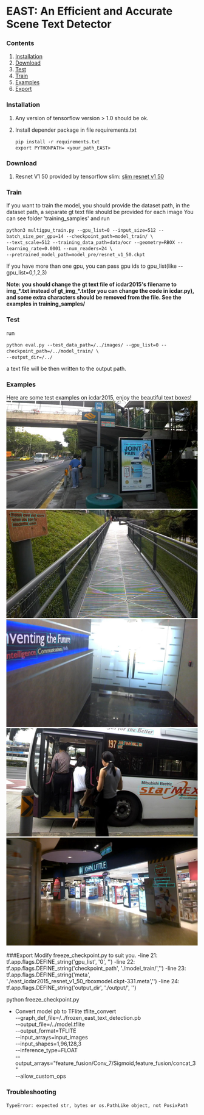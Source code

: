 # EAST: An Efficient and Accurate Scene Text Detector

### Contents
1. [Installation](#installation)
2. [Download](#download)
2. [Test](#train)
3. [Train](#test)
4. [Examples](#examples)
5. [Export](#Export)

### Installation
1. Any version of tensorflow version > 1.0 should be ok.
2. Install depender package in file requirements.txt

    ```
    pip install -r requirements.txt
    export PYTHONPATH= <your_path_EAST>
    ```
### Download
1. Resnet V1 50 provided by tensorflow slim: [slim resnet v1 50](http://download.tensorflow.org/models/resnet_v1_50_2016_08_28.tar.gz)

### Train
If you want to train the model, you should provide the dataset path, in the dataset path, a separate gt text file should be provided for each image
You can see folder 'training_samples'
and run

```
python3 multigpu_train.py --gpu_list=0 --input_size=512 --batch_size_per_gpu=14 --checkpoint_path=model_train/ \
--text_scale=512 --training_data_path=data/ocr --geometry=RBOX --learning_rate=0.0001 --num_readers=24 \
--pretrained_model_path=model_pre/resnet_v1_50.ckpt
```

If you have more than one gpu, you can pass gpu ids to gpu_list(like --gpu_list=0,1,2,3)

**Note: you should change the gt text file of icdar2015's filename to img_\*.txt instead of gt_img_\*.txt(or you can change the code in icdar.py), and some extra characters should be removed from the file.
See the examples in training_samples/**

### Test
run
```
python eval.py --test_data_path=/../images/ --gpu_list=0 --checkpoint_path=/../model_train/ \
--output_dir=/../
```

a text file will be then written to the output path.


### Examples
Here are some test examples on icdar2015, enjoy the beautiful text boxes!
![image_1](demo_images/img_2.jpg)
![image_2](demo_images/img_10.jpg)
![image_3](demo_images/img_14.jpg)
![image_4](demo_images/img_26.jpg)
![image_5](demo_images/img_75.jpg)

###Export 
Modify freeze_checkpoint.py to suit you.
-line 21: tf.app.flags.DEFINE_string('gpu_list', '0', '')
-line 22: tf.app.flags.DEFINE_string('checkpoint_path', './model_train/','')
-line 23: tf.app.flags.DEFINE_string('meta', './east_icdar2015_resnet_v1_50_rboxmodel.ckpt-331.meta','')
-line 24: tf.app.flags.DEFINE_string('output_dir', './output/', '')

python freeze_checkpoint.py

* Convert model pb to TFlite
tflite_convert \
--graph_def_file=/../frozen_east_text_detection.pb \
--output_file=/../model.tflite \
--output_format=TFLITE \
--input_arrays=input_images \
--input_shapes=1,96,128,3 \
--inference_type=FLOAT \
--output_arrays="feature_fusion/Conv_7/Sigmoid,feature_fusion/concat_3" \
--allow_custom_ops


### Troubleshooting
    TypeError: expected str, bytes or os.PathLike object, not PosixPath
